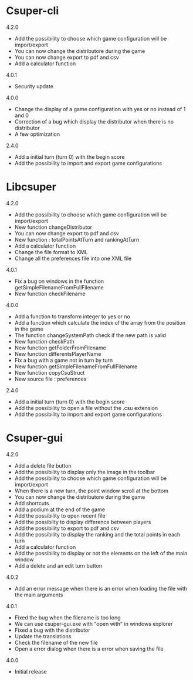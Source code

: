 Csuper-cli
==========

4.2.0

* Add the possibility to choose which game configuration will be import/export
* You can now change the distributore during the game
* You can now change export to pdf and csv
* Add a calculator function

4.0.1

* Security update

4.0.0

* Change the display of a game configuration with yes or no instead of 1 and 0
* Correction of a bug which display the distributor when there is no distributor
* A few optimization

2.4.0

* Add a initial turn (turn 0) with the begin score
* Add the possibility to import and export game configurations

Libcsuper
=========

4.2.0

* Add the possibility to choose which game configuration will be import/export
* New function changeDistributor 
* You can now change export to pdf and csv
* New function : totalPointsAtTurn and rankingAtTurn
* Add a calculator function
* Change the file format to XML
* Change all the preferences file into one XML file

4.0.1

* Fix a bug on windows in the function getSimpleFilenameFromFullFilename
* New function checkFilename

4.0.0

* Add a function to transform integer to yes or no
* Add a function which calculate the index of the array from the position in the game
* The function changeSystemPath check if the new path is valid
* New function checkPath
* New function getFolderFromFilename
* New function differentsPlayerName
* Fix a bug with a game not in turn by turn
* New function getSimpleFilenameFromFullFilename
* New function copyCsuStruct
* New source file : preferences

2.4.0

* Add a initial turn (turn 0) with the begin score
* Add the possibility to open a file without the .csu extension
* Add the possibility to import and export game configurations

Csuper-gui
==========

4.2.0

* Add a delete file button
* Add the possibility to display only the image in the toolbar
* Add the possibility to choose which game configuration will be import/export
* When there is a new turn, the point window scroll at the bottom
* You can now change the distributore during the game
* Add shortcuts
* Add a podium at the end of the game
* Add the possibility to open recent file
* Add the possibilty to display difference between players
* Add the possibility to export to pdf and csv
* Add the possibility to display the ranking and the total points in each turn
* Add a calculator function
* Add the possibility to display or not the elements on the left of the main window
* Add a delete and an edit turn button

4.0.2

* Add an error message when there is an error when loading the file with the main arguments

4.0.1

* Fixed the bug when the filename is too long
* We can use csuper-gui.exe with "open with" in windows explorer
* Fixed a bug with the distributor
* Update the translations
* Check the filename of the new file
* Open a error dialog when there is a error when saving the file

4.0.0

* Initial release
